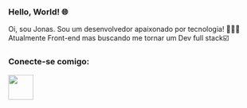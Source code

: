 ### Hello, World! 🌐

Oi, sou Jonas. Sou um desenvolvedor apaixonado por tecnologia! 👨🏻‍💻
Atualmente Front-end mas buscando me tornar um Dev full stack☑️
<br>
### Conecte-se comigo: 
<img width="50px" height="50px" src="https://cdn.jsdelivr.net/gh/devicons/devicon@latest/icons/linkedin/linkedin-original-wordmark.svg" />



